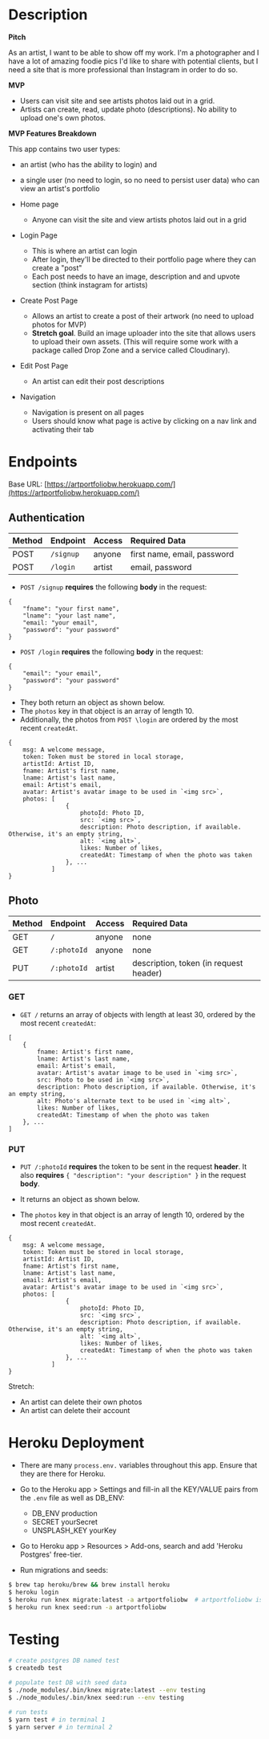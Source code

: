# Description

**Pitch**

As an artist, I want to be able to show off my work. I'm a photographer and I have a lot of amazing foodie pics I'd like to share with potential clients, but I need a site that is more professional than Instagram in order to do so.

**MVP**

- Users can visit site and see artists photos laid out in a grid.
- Artists can create, read, update photo (descriptions). No ability to upload one's own photos.

**MVP Features Breakdown**

This app contains two user types:

- an artist (who has the ability to login) and
- a single user (no need to login, so no need to persist user data) who can view an artist's portfolio

- Home page
  - Anyone can visit the site and view artists photos laid out in a grid
- Login Page
  - This is where an artist can login
  - After login, they'll be directed to their portfolio page where they can create a "post"
  - Each post needs to have an image, description and and upvote section (think instagram for artists)
- Create Post Page
  - Allows an artist to create a post of their artwork (no need to upload photos for MVP)
  - **Stretch goal**. Build an image uploader into the site that allows users to upload their own assets. (This will require some work with a package called Drop Zone and a service called Cloudinary).
- Edit Post Page
  - An artist can edit their post descriptions
- Navigation
  - Navigation is present on all pages
  - Users should know what page is active by clicking on a nav link and activating their tab

# Endpoints

Base URL: [https://artportfoliobw.herokuapp.com/](https://artportfoliobw.herokuapp.com/)

## Authentication

| Method | Endpoint  | Access | Required Data               |
| :----- | :-------- | :----- | :-------------------------- |
| POST   | `/signup` | anyone | first name, email, password |
| POST   | `/login`  | artist | email, password             |

- `POST /signup` **requires** the following **body** in the request:

```
{
    "fname": "your first name",
    "lname": "your last name",
    "email: "your email",
    "password": "your password"
}
```

- `POST /login` **requires** the following **body** in the request:

```
{
    "email": "your email",
    "password": "your password"
}
```

- They both return an object as shown below.
- The `photos` key in that object is an array of length 10.
- Additionally, the photos from `POST \login` are ordered by the most recent `createdAt`.

```
{
    msg: A welcome message,
    token: Token must be stored in local storage,
    artistId: Artist ID,
    fname: Artist's first name,
    lname: Artist's last name,
    email: Artist's email,
    avatar: Artist's avatar image to be used in `<img src>`,
    photos: [
                {
                    photoId: Photo ID,
                    src: `<img src>`,
                    description: Photo description, if available. Otherwise, it's an empty string,
                    alt: `<img alt>`,
                    likes: Number of likes,
                    createdAt: Timestamp of when the photo was taken
                }, ...
            ]
}
```

## Photo

| Method | Endpoint    | Access | Required Data                          |
| :----- | :---------- | :----- | :------------------------------------- |
| GET    | `/`         | anyone | none                                   |
| GET    | `/:photoId` | anyone | none                                   |
| PUT    | `/:photoId` | artist | description, token (in request header) |

### GET

- `GET /` returns an array of objects with length at least 30, ordered by the most recent `createdAt`:

```
[
    {
        fname: Artist's first name,
        lname: Artist's last name,
        email: Artist's email,
        avatar: Artist's avatar image to be used in `<img src>`,
        src: Photo to be used in `<img src>`,
        description: Photo description, if available. Otherwise, it's an empty string,
        alt: Photo's alternate text to be used in `<img alt>`,
        likes: Number of likes,
        createdAt: Timestamp of when the photo was taken
    }, ...
]
```

### PUT

- `PUT /:photoId` **requires** the token to be sent in the request **header**. It also **requires**
`{ "description": "your description" }` in the request **body**.

- It returns an object as shown below.
- The `photos` key in that object is an array of length 10, ordered by the most recent `createdAt`.

```
{
    msg: A welcome message,
    token: Token must be stored in local storage,
    artistId: Artist ID,
    fname: Artist's first name,
    lname: Artist's last name,
    email: Artist's email,
    avatar: Artist's avatar image to be used in `<img src>`,
    photos: [
                {
                    photoId: Photo ID,
                    src: `<img src>`,
                    description: Photo description, if available. Otherwise, it's an empty string,
                    alt: `<img alt>`,
                    likes: Number of likes,
                    createdAt: Timestamp of when the photo was taken
                }, ...
            ]
}
```

Stretch:

- An artist can delete their own photos
- An artist can delete their account

# Heroku Deployment

- There are many `process.env.` variables throughout this app. Ensure that they are there for Heroku.

- Go to the Heroku app > Settings and fill-in all the KEY/VALUE pairs from the `.env` file as well as DB_ENV:

  - DB_ENV production
  - SECRET yourSecret
  - UNSPLASH_KEY yourKey

- Go to Heroku app > Resources > Add-ons, search and add 'Heroku Postgres' free-tier.

- Run migrations and seeds:

```bash
$ brew tap heroku/brew && brew install heroku
$ heroku login
$ heroku run knex migrate:latest -a artportfoliobw  # artportfoliobw is the heroku app name
$ heroku run knex seed:run -a artportfoliobw
```

# Testing

```bash
# create postgres DB named test
$ createdb test 

# populate test DB with seed data
$ ./node_modules/.bin/knex migrate:latest --env testing
$ ./node_modules/.bin/knex seed:run --env testing

# run tests
$ yarn test # in terminal 1
$ yarn server # in terminal 2
```
